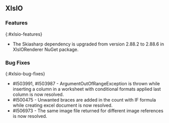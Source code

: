## XlsIO

### Features
{:#xlsio-features}

* The Skiasharp dependency is upgraded from version 2.88.2 to 2.88.6 in XlsIORenderer NuGet package.

### Bug Fixes
{:#xlsio-bug-fixes}

* \#I503991, #I503987 - ArgumentOutOfRangeException is thrown while inserting a column in a worksheet with conditional formats applied last column is now resolved.
* \#I500475 - Unwanted braces are added in the count with IF formula while creating excel document is now resolved.
* \#I506973 - The same image file returned for different image references is now resolved.
